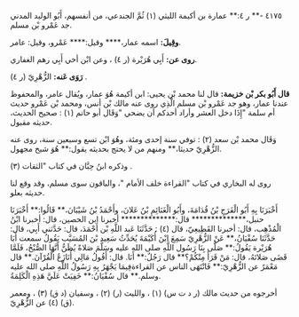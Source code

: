 ٤١٧٥ -** ر ٤:** عمارة بن أكيمة الليثي (١) ثُمَّ الجندعي، من أنفسهم، أَبُو الوليد المدني جد عَمْرو بْن مسلم.

**وقِيلَ:** اسمه عمار،**** وقيل:**** عَمْرو، وقيل: عامر.

**روى عن:** أَبِي هُرَيْرة (ر ٤) ، وعن ابْن أخي أَبِي رهم الغفاري.

**رَوَى عَنه:** الزُّهْرِيّ (ر ٤) .

**قال أَبُو بكر بْن خزيمة:** قال لنا محمد بْن يحيى: ابن أكيمة هُوَ عمار، ويُقال عامر، والمحفوظ عندنا عمار، وهو جد عَمْرو بْن مسلم الَّذِي روى عنه مالك بْن أنس، ومحمد بْن عَمْرو حديث أم سلمة "إِذَا دخل العشر وأراد أحدكم أن يضحي "وَقَال أبو حاتم (١) : صحيح الحديث، حديثه مقبول.

وَقَال محمد بْن سعد (٢) : توفي سنة إحدى ومئة، وهُوَ ابْن تسع وسبعين سنة، روى عنه الزُّهْرِيّ حديثا،** ومنهم من لا يحتج بحديثه يقول:** هُوَ شيخ مجهول.

وذكره ابنُ حِبَّان في كتاب "الثقات (٣) .

روى له البخاري في كتاب "القراءة خلف الأمام "، والباقون سوى مسلم، وقد وقع لنا حديثه بعلو.

أَخْبَرَنَا بِهِ أَبُو الْفَرَجِ بْنُ قُدَامَةَ، وأَبُو الْغَنَائِمِ بْنُ عَلانَ، وأَحْمَدُ بْنُ شَيْبَانَ،** قَالُوا:** أَخْبَرَنَا حنبل،************** قال:************** أخبرنا ابن الحصين، قال: أخبرنا ابْنُ الْمُذْهِب، قال: أخبرنا القَطِيعِيّ، قال (٤) : حَدَّثَنَا عَبد اللَّهِ بْن أَحْمَدَ، قال: حَدَّثني أَبِي، قال: حَدَّثَنَا سُفْيَانُ،** عَنْ الزُّهْرِيّ سَمِعَ ابْنَ أُكَيْمَةَ يُحَدِّثُ سَعِيد بْنَ المُسَيَّب يَقُولُ سمعت أَبَا هُرَيْرة يَقُولُ:** صَلَّى بِنَا رَسُول اللَّهِ صلى الله عليه وسَلَّمَ صَلاةً يُظَنُّ أَنَّهَا الصُّبْحُ، فَلَمَّا قَضَى صَلاتَهُ، قال: مَنْ قَرَأَ مِنْكُمْ؟** قال رَجُلٌ:** أَنَا. قال: أَقُولُ مَالِي أُنَازَعُ الْقُرْآنَ.** قال مَعْمَرٌ عن الزُّهْرِيّ:** فَانْتَهَى الناس عن القراءةفِيمَا يَجْهَرُ بِهِ رَسُولُ اللَّهِ صلى الله عليه وسلم.** قال سُفْيَانُ:** خَفِيَتْ عَلَيَّ هَذِهِ الْكَلِمَةُ.

أخرجوه من حديث مالك (ر د ت س) (١) ، والليث (ر) (٢) ، وسفيان (د ق) (٣) ، ومعمر (ق) (٤) عن الزُّهْرِيّ.